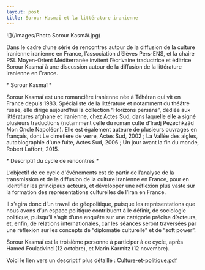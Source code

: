 ```yaml
---
layout: post
title: Sorour Kasmaï et la littérature iranienne
---
```



![](/images/Photo Sorour Kasmâï.jpg)

Dans le cadre d’une série de rencontres autour de la diffusion de la culture iranienne iranienne en France, l’association d’élèves Pers-ENS, et la chaire PSL Moyen-Orient Méditerranée invitent l’écrivaine traductrice et éditrice Sorour Kasmaï à une discussion autour de la diffusion de la littérature iranienne en France.

  

\* Sorour Kasmaï \*

  

Sorour Kasmaï est une romancière iranienne née à Téhéran qui vit en France depuis 1983. Spécialiste de la littérature et notamment du théâtre russe, elle dirige aujourd’hui la collection “Horizons persans”, dédiée aux littératures afghane et iranienne, chez Actes Sud, dans laquelle elle a signé plusieurs traductions (notamment celle du roman culte d’Iradj Pezechkzâd Mon Oncle Napoléon). Elle est également auteure de plusieurs ouvrages en français, dont Le cimetière de verre, Actes Sud, 2002 ; La Vallée des aigles, autobiographie d'une fuite, Actes Sud, 2006 ; Un jour avant la fin du monde, Robert Laffont, 2015.

  

\* Descriptif du cycle de rencontres \*

  

L’objectif de ce cycle d'événements est de partir de l’analyse de la transmission et de la diffusion de la culture iranienne en France, pour en identifier les principaux acteurs, et développer une réflexion plus vaste sur la formation des représentations culturelles de l’Iran en France.

  

Il s’agira donc d’un travail de géopolitique, puisque les représentations que nous avons d’un espace politique contribuent à le définir, de sociologie politique, puisqu’il s’agit d’une enquête sur une catégorie précise d’acteurs, et, enfin, de relations internationales, car les séances seront traversées par une réflexion sur les concepts de “diplomatie culturelle” et de “soft power”.

  

Sorour Kasmaï est la troisième personne à participer à ce cycle, après Hamed Fouladvind (12 octobre), et Marin Karmitz (12 novembre).

  

Voici le lien vers un descriptif plus détaillé : [Culture-et-politique.pdf](/pages/Culture-et-politique_Version-finale)
